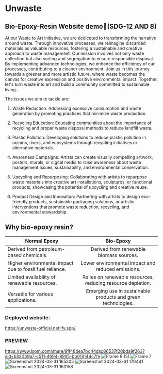 # Unwaste 

## Bio-Epoxy-Resin Website demo🎨(SDG-12 AND 8)

At our Waste to Art initiative, we are dedicated to transforming the narrative around waste. Through innovative processes, we reimagine discarded materials as valuable resources, fostering a sustainable and creative approach to waste management. Our mission involves not only waste collection but also sorting and segregation to ensure responsible disposal. By implementing advanced technologies, we enhance the efficiency of our processes, contributing to a cleaner environment. Join us in this journey towards a greener and more artistic future, where waste becomes the canvas for creative expression and positive environmental impact. Together, let's turn waste into art and build a community committed to sustainable living.

The issues we aim to tackle are:
1. Waste Reduction: Addressing excessive consumption and waste generation by promoting practices that minimize waste production.

2. Recycling Education: Educating communities about the importance of recycling and proper waste disposal methods to reduce landfill waste.

3. Plastic Pollution: Developing solutions to reduce plastic pollution in oceans, rivers, and ecosystems through recycling initiatives or alternative materials.

4. Awareness Campaigns: Artists can create visually compelling artwork, posters, murals, or digital media to raise awareness about waste management issues, sustainability, and environmental conservation.

5. Upcycling and Repurposing: Collaborating with artists to repurpose waste materials into creative art installations, sculptures, or functional products, showcasing the potential of upcycling and creative reuse.

6. Product Design and Innovation: Partnering with artists to design eco-friendly products, sustainable packaging solutions, or artistic interventions that promote waste reduction, recycling, and environmental stewardship.


## Why bio-epoxy resin?

Normal Epoxy  | Bio-Epoxy | 
 ------------ | :-----------: | 
Derived from petroleum-based chemicals. |   Derived from renewable biomass sources.  | 
Higher environmental impact due to fossil fuel reliance. |  Lower environmental impact and reduced emissions.   | 
Limited availability of renewable resources.|  Relies on renewable resources, reducing resource depletion. | 
Versatile for various applications.|  Emerging use in sustainable products and green technologies. | 



### Deployed website:

https://unwaste-official.netlify.app/

### PREVIEW

https://www.loom.com/share/9ff48dea7bc44dac86537f28bda9f263?sid=b82049a7-c511-4694-8905-bb018144c7fe
![Frame 8 (5)](https://github.com/GLITCH-in-MATRIX9/Unwaste/assets/98489478/b241e461-8798-45c0-8276-fa01056a4ceb)
![Frame 7](https://github.com/GLITCH-in-MATRIX9/Unwaste/assets/98489478/8c0bb6bf-cbd6-4b05-b272-b0727b02dc38)
![Screenshot 2024-03-31 165305](https://github.com/GLITCH-in-MATRIX9/Unwaste/assets/98489478/8c1d7472-1b62-4e77-9483-ed4d26e713a6)
![Screenshot 2024-03-31 170441](https://github.com/GLITCH-in-MATRIX9/Unwaste/assets/98489478/4c38216f-dfd4-435a-9996-82ea6e32b4ae)
![Screenshot 2024-03-31 163158](https://github.com/GLITCH-in-MATRIX9/Unwaste/assets/98489478/11ad8472-69f7-43e7-baaf-eb72f6340efb)








